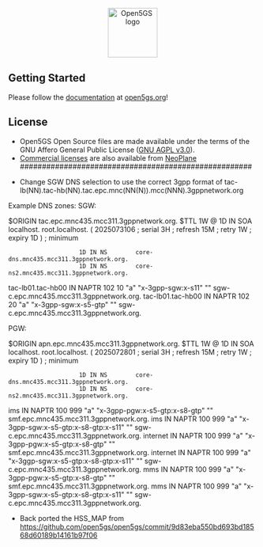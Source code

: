 <p align="center"><a href="https://open5gs.org" target="_blank" rel="noopener noreferrer"><img width="100" src="https://open5gs.org/assets/img/open5gs-logo-only.png" alt="Open5GS logo"></a></p>

## Getting Started

Please follow the [documentation](https://open5gs.org/open5gs/docs/) at [open5gs.org](https://open5gs.org/)!



## License

- Open5GS Open Source files are made available under the terms of the GNU Affero General Public License ([GNU AGPL v3.0](https://www.gnu.org/licenses/agpl-3.0.html)).
- [Commercial licenses](https://open5gs.org/open5gs/support/) are also available from [NeoPlane](https://neoplane.io/)
#####################################################
* Change SGW DNS selection to use the correct 3gpp format of tac-lb(NN).tac-hb(NN).tac.epc.mnc(NN(N)).mcc(NNN).3gppnetwork.org

Example DNS zones:
SGW:

$ORIGIN tac.epc.mnc435.mcc311.3gppnetwork.org.
$TTL 1W
@                       1D IN SOA       localhost. root.localhost. (
                                        2025073106      ; serial
                                        3H              ; refresh
                                        15M             ; retry
                                        1W              ; expiry
                                        1D )            ; minimum

                        1D IN NS        core-dns.mnc435.mcc311.3gppnetwork.org.
                        1D IN NS        core-ns2.mnc435.mcc311.3gppnetwork.org.


tac-lb01.tac-hb00       IN NAPTR 102 10 "a" "x-3gpp-sgw:x-s11" ""    sgw-c.epc.mnc435.mcc311.3gppnetwork.org.
tac-lb01.tac-hb00       IN NAPTR 102 20 "a" "x-3gpp-sgw:x-s5-gtp" ""  sgw-c.epc.mnc435.mcc311.3gppnetwork.org.




PGW:

$ORIGIN apn.epc.mnc435.mcc311.3gppnetwork.org.
$TTL 1W
@                       1D IN SOA       localhost. root.localhost. (
                                        2025072801      ; serial
                                        3H              ; refresh
                                        15M             ; retry
                                        1W              ; expiry
                                        1D )            ; minimum

                        1D IN NS        core-dns.mnc435.mcc311.3gppnetwork.org.
                        1D IN NS        core-ns2.mnc435.mcc311.3gppnetwork.org.

ims             IN NAPTR 100 999 "a" "x-3gpp-pgw:x-s5-gtp:x-s8-gtp" "" smf.epc.mnc435.mcc311.3gppnetwork.org.
ims             IN NAPTR 100 999 "a" "x-3gpp-sgw:x-s5-gtp:x-s8-gtp:x-s11" ""  sgw-c.epc.mnc435.mcc311.3gppnetwork.org.
internet        IN NAPTR 100 999 "a" "x-3gpp-pgw:x-s5-gtp:x-s8-gtp" "" smf.epc.mnc435.mcc311.3gppnetwork.org.
internet        IN NAPTR 100 999 "a" "x-3ggp-sgw:x-s5-gtp:x-s8-gtp:x-s11" ""  sgw-c.epc.mnc435.mcc311.3gppnetwork.org.
mms             IN NAPTR 100 999 "a" "x-3gpp-pgw:x-s5-gtp:x-s8-gtp" "" smf.epc.mnc435.mcc311.3gppnetwork.org.
mms             IN NAPTR 100 999 "a" "x-3gpp-sgw:x-s5-gtp:x-s8-gtp:x-s11" ""  sgw-c.epc.mnc435.mcc311.3gppnetwork.org.




* Back ported the HSS_MAP  from https://github.com/open5gs/open5gs/commit/9d83eba550bd693bd18568d60189b14161b97f06 



